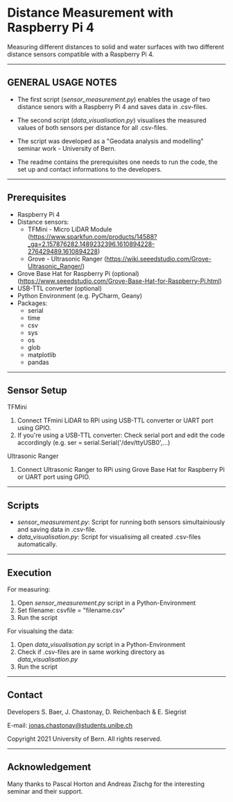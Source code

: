 # Distance Measurement with Raspberry Pi 4
Measuring different distances to solid and water surfaces with two different distance sensors compatible with a Raspberry Pi 4.

-------------------------------------------------------------------------------------------------------------------------------------

GENERAL USAGE NOTES
-------------------------------------------------------------------------------------------------------------------------------------

- The first script (*sensor_measurement.py*) enables the usage of two distance senors with a Raspberry Pi 4 and saves data in .csv-files.

- The second script (*data_visualisation.py*) visualises the measured values of both sensors per distance for all .csv-files.

- The script was developed as a "Geodata analysis and modelling" seminar work - University of Bern.

- The readme contains the prerequisites one needs to run the code, the set up and contact informations to the developers.

-------------------------------------------------------------------------------------------------------------------------------------

Prerequisites
-------------------------------------------------------------------------------------------------------------------------------------
- Raspberry Pi 4
- Distance sensors:
  * TFMini - Micro LiDAR Module (https://www.sparkfun.com/products/14588?_ga=2.157876282.1489232396.1610894228-276429489.1610894228)
  * Grove - Ultrasonic Ranger (https://wiki.seeedstudio.com/Grove-Ultrasonic_Ranger/)
- Grove Base Hat for Raspberry Pi (optional) (https://www.seeedstudio.com/Grove-Base-Hat-for-Raspberry-Pi.html)
- USB-TTL converter (optional)
- Python Environment (e.g. PyCharm, Geany)
- Packages:
  * serial
  * time
  * csv
  * sys
  * os
  * glob
  * matplotlib
  * pandas

-------------------------------------------------------------------------------------------------------------------------------------

Sensor Setup
-------------------------------------------------------------------------------------------------------------------------------------

TFMini
1) Connect TFmini LiDAR to RPi using USB-TTL converter or UART port using GPIO.
2) If you're using a USB-TTL converter: Check serial port and edit the code accordingly (e.g. ser = serial.Serial('/dev/ttyUSB0',...)


Ultrasonic Ranger
1) Connect Ultrasonic Ranger to RPi using Grove Base Hat for Raspberry Pi or UART port using GPIO.

-------------------------------------------------------------------------------------------------------------------------------------

Scripts
-------------------------------------------------------------------------------------------------------------------------------------

- *sensor_measurement.py*: Script for running both sensors simultainiously and saving data in .csv-file.
- *data_visualisation.py*: Script for visualisimg all created .csv-files automatically.

-------------------------------------------------------------------------------------------------------------------------------------

Execution
-------------------------------------------------------------------------------------------------------------------------------------

For measuring:
1) Open *sensor_measurement.py* script in a Python-Environment
2) Set filename: csvfile = "filename.csv"
3) Run the script

For visualsing the data:
1) Open *data_visualisation.py* script in a Python-Environment
2) Check if .csv-files are in same working directory as *data_visualisation.py*
3) Run the script

-------------------------------------------------------------------------------------------------------------------------------------

Contact
-------------------------------------------------------------------------------------------------------------------------------------
Developers S. Baer, J. Chastonay, D. Reichenbach & E. Siegrist

E-mail: jonas.chastonay@students.unibe.ch

Copyright 2021 University of Bern. All rights reserved.

-------------------------------------------------------------------------------------------------------------------------------------

Acknowledgement
-------------------------------------------------------------------------------------------------------------------------------------
Many thanks to Pascal Horton and Andreas Zischg for the interesting seminar and their support.



